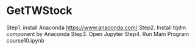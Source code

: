 # GetTWStock
Step1. install Anaconda https://www.anaconda.com/
Step2. Install tqdm component by Anaconda
Step3. Open Jupyter
Step4. Run Main Program course10.ipynb
